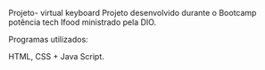 Projeto- virtual keyboard
Projeto desenvolvido durante o Bootcamp potência tech Ifood ministrado pela DIO.

Programas utilizados:

HTML, CSS + Java Script.